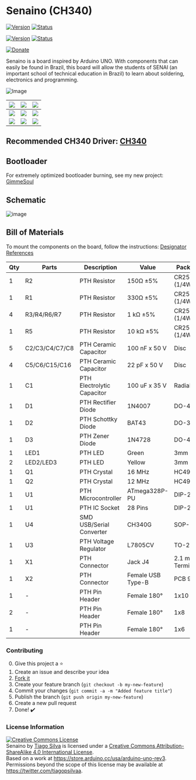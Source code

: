 # Senaino (CH340)
[![Version](https://img.shields.io/badge/Version-FT232-blue.svg)](https://github.com/TiagoPaulaSilva/Senaino) [![Status](https://img.shields.io/badge/Status-Finished-green.svg)](https://github.com/TiagoPaulaSilva/Senaino)

[![Version](https://img.shields.io/badge/Version-CH340-blue.svg)](https://github.com/TiagoPaulaSilva/Senaino/tree/CH340) [![Status](https://img.shields.io/badge/Status-Finished-green.svg)](https://github.com/TiagoPaulaSilva/Senaino/tree/CH340)

[![Donate](https://img.shields.io/badge/Donate-Buy%20Me%20a%20Coffee-yellow.svg)](https://www.buymeacoffee.com/TiagoPaulaSilva)


Senaino is a board inspired by Arduino UNO. With components that can easily be found in Brazil, this board will allow the students of SENAI (an important school of technical education in Brazil) to learn about soldering, electronics and programming.

![Image](https://github.com/TiagoPaulaSilva/Senaino/blob/CH340/2.%20Mounting/Mounted%20Board%20Photo.jpeg)

| ![](https://github.com/TiagoPaulaSilva/Senaino/blob/master/3.%20Others/Images/IMG%20(1).jpg) | ![](https://github.com/TiagoPaulaSilva/Senaino/blob/master/3.%20Others/Images/IMG%20(4).jpg) | ![](https://github.com/TiagoPaulaSilva/Senaino/blob/master/3.%20Others/Images/IMG%20(3).jpg) |
|--|--|--|
| ![](https://github.com/TiagoPaulaSilva/Senaino/blob/master/3.%20Others/Images/IMG%20(2).jpg) | ![](https://github.com/TiagoPaulaSilva/Senaino/blob/master/3.%20Others/Images/IMG%20(6).jpg) | ![](https://github.com/TiagoPaulaSilva/Senaino/blob/master/3.%20Others/Images/IMG%20(5).jpg) |
| ![](https://github.com/TiagoPaulaSilva/Senaino/blob/master/3.%20Others/Images/IMG%20(7).jpg) | ![](https://github.com/TiagoPaulaSilva/Senaino/blob/master/3.%20Others/Images/IMG%20(8).jpg) | ![](https://github.com/TiagoPaulaSilva/Senaino/blob/master/3.%20Others/Images/IMG%20(9).jpg) |

## Recommended CH340 Driver: [CH340](https://sparks.gogo.co.nz/assets/_site_/downloads/CH34x_Install_Windows_v3_4.zip)

## Bootloader
For extremely optimized bootloader burning, see my new project: [GimmeSoul](https://github.com/TiagoPaulaSilva/GimmeSoul)

## Schematic
![image](https://github.com/TiagoPaulaSilva/Senaino/blob/CH340/2.%20Mounting/Schematic.png)

## Bill of Materials
To mount the components on the board, follow the instructions: [Designator References](https://github.com/TiagoPaulaSilva/Senaino/blob/CH340/2.%20Mounting/Components%20Silk%20Screen.png)

| Qty | Parts | Description | Value | Package |
|--|--|--|--|--|
1|R2|PTH Resistor|150Ω ±5%|CR25 (1/4W)
1|R1|PTH Resistor|330Ω ±5%|CR25 (1/4W)
4|R3/R4/R6/R7|PTH Resistor|1 kΩ ±5%|CR25 (1/4W)
1|R5|PTH Resistor|10 kΩ ±5%|CR25 (1/4W)
5|C2/C3/C4/C7/C8|PTH Ceramic Capacitor|100 nF x 50 V|Disc
4|C5/C6/C15/C16|PTH Ceramic Capacitor|22 pF x 50 V|Disc
1|C1|PTH Electrolytic Capacitor|100 uF x 35 V|Radial
1|D1|PTH Rectifier Diode|1N4007|DO-41
1|D2|PTH Schottky Diode|BAT43|DO-35
1|D3|PTH Zener Diode|1N4728|DO-41
1|LED1|PTH LED|Green|3mm
2|LED2/LED3|PTH LED|Yellow|3mm
1|Q1|PTH Crystal|16 MHz|HC49/S
1|Q2|PTH Crystal|12 MHz|HC49/S
1|U1|PTH Microcontroller|ATmega328P-PU|DIP-28N
1|U1|PTH IC Socket|28 Pins|DIP-28N
1|U4|SMD USB/Serial Converter|CH340G|SOP-16
1|U3|PTH Voltage Regulator|L7805CV|TO-220
1|X1|PTH Connector|Jack J4|2.1 mm (3 Terminals)
1|X2|PTH Connector|Female USB Type-B|PCB 90°
1|-|PTH Pin Header|Female 180°|1x10
2|-|PTH Pin Header|Female 180°|1x8
1|-|PTH Pin Header|Female 180°|1x6

### Contributing
0. Give this project a :star:
1. Create an issue and describe your idea
2. [Fork it](https://github.com/TiagoPaulaSilva/Senaino/fork)
3. Create your feature branch (`git checkout -b my-new-feature`)
4. Commit your changes (`git commit -a -m "Added feature title"`)
5. Publish the branch (`git push origin my-new-feature`)
6. Create a new pull request
7. Done! :heavy_check_mark:

### License Information
<a rel="license" href="http://creativecommons.org/licenses/by-sa/4.0/"><img alt="Creative Commons License" style="border-width:0" src="https://i.creativecommons.org/l/by-sa/4.0/88x31.png" /></a><br /><span xmlns:dct="http://purl.org/dc/terms/" property="dct:title">Senaino</span> by <a xmlns:cc="http://creativecommons.org/ns#" href="https://github.com/TiagoPaulaSilva" property="cc:attributionName" rel="cc:attributionURL">Tiago Silva</a> is licensed under a <a rel="license" href="http://creativecommons.org/licenses/by-sa/4.0/">Creative Commons Attribution-ShareAlike 4.0 International License</a>.<br />Based on a work at <a xmlns:dct="http://purl.org/dc/terms/" href="https://store.arduino.cc/usa/arduino-uno-rev3" rel="dct:source">https://store.arduino.cc/usa/arduino-uno-rev3</a>.<br />Permissions beyond the scope of this license may be available at <a xmlns:cc="http://creativecommons.org/ns#" href="https://twitter.com/tiagopsilvaa" rel="cc:morePermissions">https://twitter.com/tiagopsilvaa</a>.
